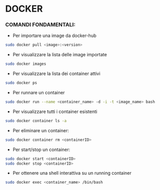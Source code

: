 # DOCKER

### COMANDI FONDAMENTALI:

- Per importare una image da docker-hub

```bash
sudo docker pull <image>:<version>
```

- Per visualizzare la lista delle image importate

```bash
sudo docker images
```

- Per visualizzare la lista dei container attivi

```bash
sudo docker ps
```

- Per runnare un container

```bash
sudo docker run --name <container_name> -d -i -t <image_name> bash
```

- Per visualizzare tutti  i container esistenti

```bash
sudo docker container ls -a
```

- Per eliminare un container:

```bash
sudo docker container rm <containerID>
```

- Per start/stop un container:

```bash
sudo docker start <containerID>
sudo docker stop <containerID>
```

- Per ottenere una shell interattiva su un running container

```bash
sudo docker exec <container_name> /bin/bash
```
